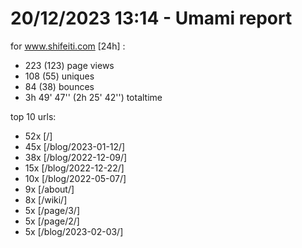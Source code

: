 # 20/12/2023 13:14 - Umami report
for www.shifeiti.com [24h] :

 - 223 (123) page views
 - 108 (55) uniques
 - 84 (38) bounces
 - 3h 49' 47'' (2h 25' 42'') totaltime


top 10 urls:
 - 52x [/]
 - 45x [/blog/2023-01-12/]
 - 38x [/blog/2022-12-09/]
 - 15x [/blog/2022-12-22/]
 - 10x [/blog/2022-05-07/]
 - 9x [/about/]
 - 8x [/wiki/]
 - 5x [/page/3/]
 - 5x [/page/2/]
 - 5x [/blog/2023-02-03/]



